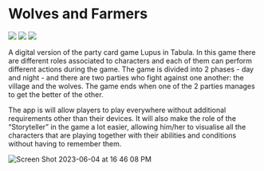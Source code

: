 # Wolves and Farmers
[![](https://img.shields.io/badge/iOS-16.0-orange)](#)
[![](https://img.shields.io/badge/Platforms-iPhone-blue)](#)
[![](https://img.shields.io/badge/Category-Game-brightgreen)](#)

A digital version of the party card game Lupus in Tabula. In this game there are different roles associated to characters and each of them can perform different actions during the game. The game is divided into 2 phases - day and night - and there are two parties who fight against one another: the village and the wolves. The game ends when one of the 2 parties manages to get the better of the other. 

The app is will allow players to play everywhere without additional requirements other than their devices. It will also make the role of the “Storyteller” in the game a lot easier, allowing him/her to visualise all the characters that are playing together with their abilities and conditions without having to remember them. 



![Screen Shot 2023-06-04 at 16 46 08 PM](https://github.com/antonio-scognamiglio/Wolves-Farmers/assets/62070103/41e3d02b-95f4-4679-a46e-e77c6d57b219)
